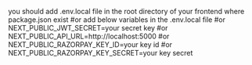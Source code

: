 you should add .env.local file in the root directory of your frontend where package.json exist
#or
add below variables in the .env.local file
#or
NEXT_PUBLIC_JWT_SECRET=your secret key
#or
NEXT_PUBLIC_API_URL=http://localhost:5000
#or
NEXT_PUBLIC_RAZORPAY_KEY_ID=your key id
#or
NEXT_PUBLIC_RAZORPAY_KEY_SECRET=your key secret


